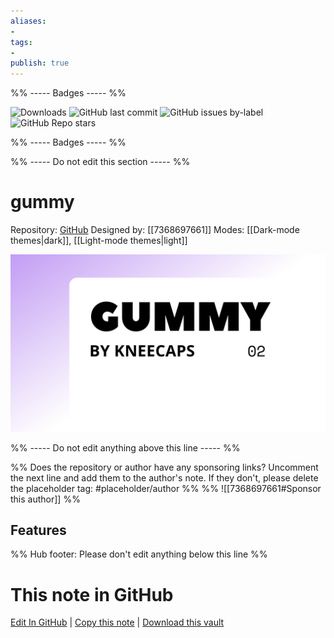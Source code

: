 ```yaml
---
aliases:
- 
tags: 
- 
publish: true
---
```


%% ----- Badges ----- %%

![Downloads](https://img.shields.io/badge/downloads-1870-573E7A?style=for-the-badge&logo=)
![GitHub last commit](https://img.shields.io/github/last-commit/7368697661/gummy?color=573E7A&label=last%20update&logo=github&style=for-the-badge)
![GitHub issues by-label](https://img.shields.io/github/issues/7368697661/gummy/help%20wanted?color=573E7A&logo=github&style=for-the-badge) 
![GitHub Repo stars](https://img.shields.io/github/stars/7368697661/gummy?color=573E7A&logo=github&style=for-the-badge)

%% ----- Badges ----- %%

%% ----- Do not edit this section ----- %%

# gummy

Repository: [GitHub](https://github.com/7368697661/gummy)
Designed by: [[7368697661]]
Modes: [[Dark-mode themes|dark]], [[Light-mode themes|light]]



![screenshot](https://github.com/7368697661/gummy/raw/HEAD/preview_thumb.png)

%% ----- Do not edit anything above this line ----- %% 

%% Does the repository or author have any sponsoring links? Uncomment the next line and add them to the author's note. If they don't, please delete the placeholder tag: #placeholder/author %%
%% ![[7368697661#Sponsor this author]] %%


## Features



%% Hub footer: Please don't edit anything below this line %%

# This note in GitHub

<span class="git-footer">[Edit In GitHub](https://github.dev/obsidian-community/obsidian-hub/blob/main/02%20-%20Community%20Expansions/02.05%20All%20Community%20Expansions/Themes/gummy.md "git-hub-edit-note") | [Copy this note](https://raw.githubusercontent.com/obsidian-community/obsidian-hub/main/02%20-%20Community%20Expansions/02.05%20All%20Community%20Expansions/Themes/gummy.md "git-hub-copy-note") | [Download this vault](https://github.com/obsidian-community/obsidian-hub/archive/refs/heads/main.zip "git-hub-download-vault") </span>
